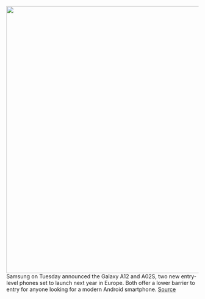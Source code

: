 <img src='https://cdn.vox-cdn.com/thumbor/4LOrgnv-FipE6bmdXZM1FDm-jp8=/0x50:830x587/1200x800/filters:focal(348x343:480x475)/cdn.vox-cdn.com/uploads/chorus_image/image/67941606/galaxya12_galaxya02s.0.jpg' width='700px' /><br/>
Samsung on Tuesday announced the Galaxy A12 and A02S, two new entry-level phones set to launch next year in Europe. Both offer a lower barrier to entry for anyone looking for a modern Android smartphone.
<a href='https://www.theverge.com/2020/11/24/21628573/samsung-a12-a02s-phones-budget-price-specs-2021'> Source <a/>